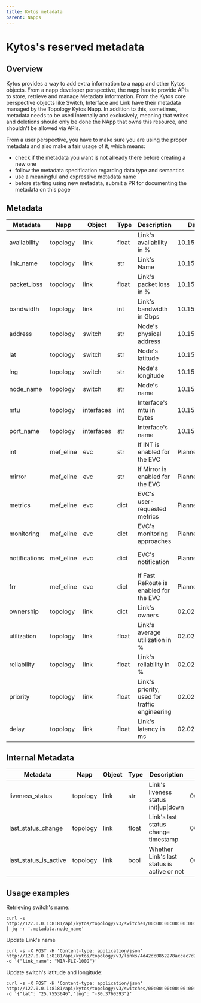 ```yaml
---
title: Kytos metadata
parent: NApps
---
```

Kytos's reserved metadata
=========================

Overview
--------

Kytos provides a way to add extra information to a
napp and other Kytos objects. From a napp developer
perspective, the napp has to provide APIs to store,
retrieve and manage Metadata information. From the
Kytos core perspective objects like Switch,
Interface and Link have their metadata managed
by the Topology Kytos Napp. In addition to this, 
sometimes, metadata needs to be used internally and exclusively, 
meaning that writes and deletions should only be done the NApp that
owns this resource, and shouldn't be allowed via APIs.

From a user perspective, you have to make sure
you are using the proper metadata and also
make a fair usage of it, which means:

- check if the metadata you want is not already
there before creating a new one
- follow the metadata specification regarding data
type and semantics
- use a meaningful and expressive metadata name
- before starting using new metadata, submit a PR
for documenting the metadata on this page

Metadata
--------

| Metadata            | Napp        | Object     | Type  | Description                                   | Date       | Used by                       |
|---------------------|-------------|------------|-------|-----------------------------------------------|------------|-------------------------------|
| availability        | topology    | link       | float | Link's availability in %                      | 10.15.2021 | sdx napp                      |
| link\_name          | topology    | link       | str   | Link's Name                                   | 10.15.2021 | sdx napp, evc\_manager        |
| packet\_loss        | topology    | link       | float | Link's packet loss in %                       | 10.15.2021 | sdx napp                      |
| bandwidth           | topology    | link       | int   | Link's bandwidth in Gbps                      | 10.15.2021 | sdx napp, pathfinder          |
| address             | topology    | switch     | str   | Node's physical address                       | 10.15.2021 | sdx napp                      |
| lat                 | topology    | switch     | str   | Node's latitude                               | 10.15.2021 | sdx napp, kytos UI            |
| lng                 | topology    | switch     | str   | Node's longitude                              | 10.15.2021 | sdx napp, kytos UI            |
| node\_name          | topology    | switch     | str   | Node's name                                   | 10.15.2021 | sdx napp, evc\_manager        |
| mtu                 | topology    | interfaces | int   | Interface's mtu in bytes                      | 10.15.2021 | sdx napp                      |
| port\_name          | topology    | interfaces | str   | Interface's name                              | 10.15.2021 | sdx napp, evc\_manager        |
| int                 | mef\_eline  | evc        | str   | If INT is enabled for the EVC                 | Planned    | int napp (prototype phase)    |
| mirror              | mef\_eline  | evc        | str   | If Mirror is enabled for the EVC              | Planned    | mirror napp (prototype phase) |
| metrics             | mef\_eline  | evc        | dict  | EVC's user-requested metrics                  | Planned    | mef\_eline                    |
| monitoring          | mef\_eline  | evc        | dict  | EVC's monitoring approaches                   | Planned    | monitoring napp (planned)     |
| notifications       | mef\_eline  | evc        | dict  | EVC's notification                            | Planned    | monitoring napp (planned)     |
| frr                 | mef\_eline  | evc        | dict  | If Fast ReRoute is enabled for the EVC        | Planned    | frr napp (planned)            |
| ownership           | topology    | link       | dict  | Link's owners                                 | 02.02.2022 | pathfinder                    |
| utilization         | topology    | link       | float | Link's average utilization in %               | 02.02.2022 | pathfinder                    |
| reliability         | topology    | link       | float | Link's reliability in %                       | 02.02.2022 | pathfinder                    |
| priority            | topology    | link       | float | Link's priority, used for traffic engineering | 02.02.2022 | pathfinder                    |
| delay               | topology    | link       | float | Link's latency in ms                          | 02.02.2022 | pathfinder                    |


Internal Metadata
-----------------


| Metadata              | Napp        | Object     | Type  | Description                                   | Date       | Used by                       |
|-----------------------|-------------|------------|-------|-----------------------------------------------|------------|-------------------------------|
| liveness_status       | topology    | link       | str   | Link's liveness status  init\|up\|down        | 06.30.22   | topology, core                |
| last_status_change    | topology    | link       | float | Link's last status change timestamp           | 06.30.22   | topology                      |
| last_status_is_active | topology    | link       | bool  | Whether Link's last status is active or not   | 06.30.22   | topology                      |


Usage examples
--------------

Retrieving switch's name:
```
curl -s http://127.0.0.1:8181/api/kytos/topology/v3/switches/00:00:00:00:00:00:00:01/metadata | jq -r '.metadata.node_name'
```

Update Link's name
```
curl -s -X POST -H 'Content-type: application/json' http://127.0.0.1:8181/api/kytos/topology/v3/links/4d42dc0852278accac7d9df15418f6d921db160b13d674029a87cef1b5f67f30/metadata -d '{"link_name": "MIA-FLZ-100G"}'
```

Update switch's latitude and longitude:
```
curl -s -X POST -H 'Content-type: application/json' http://127.0.0.1:8181/api/kytos/topology/v3/switches/00:00:00:00:00:00:00:01/metadata -d '{"lat": "25.7553646","lng": "-80.3760393"}'
```
